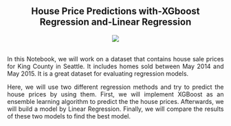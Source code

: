 <div align="center">
 
## House Price Predictions with-XGboost Regression and-Linear Regression
</div>



<div align="center">
<img src="https://user-images.githubusercontent.com/69224996/96664922-a000b880-1308-11eb-90d3-b396032f7dc0.jpg" >
</div>

<br />

<div align="justify">

In this Notebook, we will work on a dataset that contains house sale prices for King County in Seattle. It includes homes sold between May 2014 and May 2015. It is a great dataset for evaluating regression models.

Here, we will use two different regression methods and try to predict the house prices by using them. 
First, we will implement XGBoost as an ensemble learning algorithm to predict the the house prices. Afterwards, we will build a model by Linear Regression. Finally, we will compare the results of these two models to find the best model.

</div>



